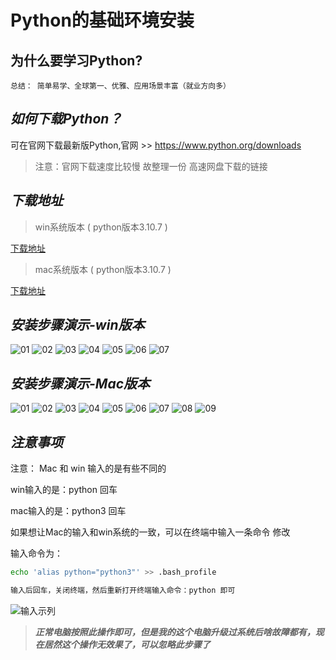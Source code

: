 # Python的基础环境安装

## 为什么要学习Python?

```
总结： 简单易学、全球第一、优雅、应用场景丰富（就业方向多）
```

## *如何下载Python？*

可在官网下载最新版Python,官网 >> https://www.python.org/downloads


> 注意：官网下载速度比较慢
> 故整理一份 高速网盘下载的链接

## *下载地址*

> win系统版本 ( python版本3.10.7 )

[下载地址](http://sharewh1.xuexi365.com/share/download/ca90076a99df01e422522d21e9f1b7eb)

> mac系统版本 ( python版本3.10.7 )

[下载地址](https://sharewh1.xuexi365.com/share/download/ca5408b3b33becc84a4cb259fa383c45)


## *安装步骤演示-win版本*
![01](https://p.ananas.chaoxing.com/star3/1656_1106Q50/237cbc1b77fe1e4de59094d1b38c92f6.png )
![02](https://p.ananas.chaoxing.com/star3/1602_996Q50/2c881d4429c7a0524c21b459f4871793.png  )
![03](https://p.ananas.chaoxing.com/star3/1604_982Q50/c651b7b68e51a2c79b11338aeec7bda1.png  )
![04](https://p.ananas.chaoxing.com/star3/1600_1076Q50/a03ca6fbd54f82ce034ace866e70ce11.png )
![05](https://p.ananas.chaoxing.com/star3/1652_1112Q50/d2ed3fcce563f1e1094ea4ad4f09e43c.png )
![06](https://p.ananas.chaoxing.com/star3/1614_1094Q50/c59b9c14db3e8909bdffd6caa6bb9cea.png ) 
![07](https://p.ananas.chaoxing.com/star3/2040_1116Q50/61bcec053403546613fd231cda9c28c3.png )

## *安装步骤演示-Mac版本*
![01](https://p.ananas.chaoxing.com/star3/1482_982Q50/efca43680bf70af25cf2eab6db7640b7.png  )
![02](https://p.ananas.chaoxing.com/star3/1194_996Q50/1d49bd1c47320007b14f6c0db5a9657e.png  )
![03](https://p.ananas.chaoxing.com/star3/1304_992Q50/779e868337f94667845f56e81f6a5742.png  )
![04](https://p.ananas.chaoxing.com/star3/1294_1006Q50/edd80b77919e9988f243f25e6b19eb8e.png )
![05](https://p.ananas.chaoxing.com/star3/1348_1024Q50/50350727c7b0f972b1c633cbf2841835.png )
![06](https://p.ananas.chaoxing.com/star3/1306_1064Q50/acfe4b9355883273a1305017efcc8fc5.png )
![07](https://p.ananas.chaoxing.com/star3/1322_892Q50/8d85a163b83dc623a9576e495217ab1a.png  )
![08](https://p.ananas.chaoxing.com/star3/1214_986Q50/47b4608deff5142a7b1466ea775bdfd7.png  )
![09](https://p.ananas.chaoxing.com/star3/1808_1014Q50/3700face5f8feac03c022d401a899ac4.png )

## *注意事项*

注意： Mac 和 win 输入的是有些不同的

win输入的是：python 回车

mac输入的是：python3 回车

如果想让Mac的输入和win系统的一致，可以在终端中输入一条命令 修改

输入命令为：
```bash
echo 'alias python="python3"' >> .bash_profile 

输入后回车，关闭终端，然后重新打开终端输入命令：python 即可
```
![输入示列](https://p.ananas.chaoxing.com/star3/2026_1002Q50/e932e7ec43272a0e414c8afebea77bb5.png )

> ***正常电脑按照此操作即可，但是我的这个电脑升级过系统后啥故障都有，现在居然这个操作无效果了，可以忽略此步骤了***
